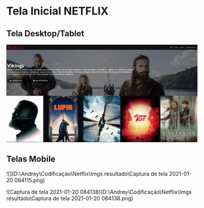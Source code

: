 # Tela Inicial NETFLIX

## Tela Desktop/Tablet

![](https://github.com/Henrystt/Netflix-Tela-Inicial/blob/master/Imgs%20resultado/Captura%20de%20tela%202021-01-20%20084045.png)

## Telas Mobile

![](D:\Andrey\Codificação\Netflix\Imgs resultado\Captura de tela 2021-01-20 084115.png)

![Captura de tela 2021-01-20 084138](D:\Andrey\Codificação\Netflix\Imgs resultado\Captura de tela 2021-01-20 084138.png)
